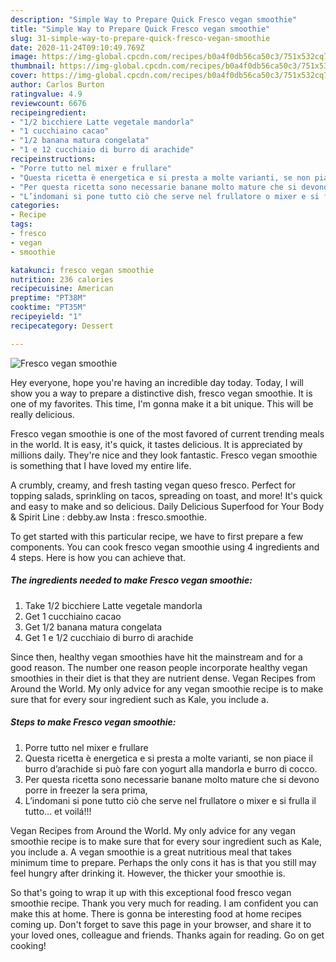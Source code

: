 ```yaml
---
description: "Simple Way to Prepare Quick Fresco vegan smoothie"
title: "Simple Way to Prepare Quick Fresco vegan smoothie"
slug: 31-simple-way-to-prepare-quick-fresco-vegan-smoothie
date: 2020-11-24T09:10:49.769Z
image: https://img-global.cpcdn.com/recipes/b0a4f0db56ca50c3/751x532cq70/fresco-vegan-smoothie-recipe-main-photo.jpg
thumbnail: https://img-global.cpcdn.com/recipes/b0a4f0db56ca50c3/751x532cq70/fresco-vegan-smoothie-recipe-main-photo.jpg
cover: https://img-global.cpcdn.com/recipes/b0a4f0db56ca50c3/751x532cq70/fresco-vegan-smoothie-recipe-main-photo.jpg
author: Carlos Burton
ratingvalue: 4.9
reviewcount: 6676
recipeingredient:
- "1/2 bicchiere Latte vegetale mandorla"
- "1 cucchiaino cacao"
- "1/2 banana matura congelata"
- "1 e 12 cucchiaio di burro di arachide"
recipeinstructions:
- "Porre tutto nel mixer e frullare"
- "Questa ricetta è energetica e si presta a molte varianti, se non piace il burro d’arachide si può fare con yogurt alla mandorla e burro di cocco."
- "Per questa ricetta sono necessarie banane molto mature che si devono porre in freezer la sera prima,"
- "L’indomani si pone tutto ciò che serve nel frullatore o mixer e si frulla il tutto... et voilá!!!"
categories:
- Recipe
tags:
- fresco
- vegan
- smoothie

katakunci: fresco vegan smoothie 
nutrition: 236 calories
recipecuisine: American
preptime: "PT38M"
cooktime: "PT35M"
recipeyield: "1"
recipecategory: Dessert

---
```



![Fresco vegan smoothie](https://img-global.cpcdn.com/recipes/b0a4f0db56ca50c3/751x532cq70/fresco-vegan-smoothie-recipe-main-photo.jpg)

Hey everyone, hope you're having an incredible day today. Today, I will show you a way to prepare a distinctive dish, fresco vegan smoothie. It is one of my favorites. This time, I'm gonna make it a bit unique. This will be really delicious.

Fresco vegan smoothie is one of the most favored of current trending meals in the world. It is easy, it's quick, it tastes delicious. It is appreciated by millions daily. They're nice and they look fantastic. Fresco vegan smoothie is something that I have loved my entire life.

A crumbly, creamy, and fresh tasting vegan queso fresco. Perfect for topping salads, sprinkling on tacos, spreading on toast, and more! It&#39;s quick and easy to make and so delicious. Daily Delicious Superfood for Your Body &amp; Spirit Line : debby.aw Insta : fresco.smoothie.


To get started with this particular recipe, we have to first prepare a few components. You can cook fresco vegan smoothie using 4 ingredients and 4 steps. Here is how you can achieve that.

<!--inarticleads1-->

##### The ingredients needed to make Fresco vegan smoothie:

1. Take 1/2 bicchiere Latte vegetale mandorla
1. Get 1 cucchiaino cacao
1. Get 1/2 banana matura congelata
1. Get 1 e 1/2 cucchiaio di burro di arachide


Since then, healthy vegan smoothies have hit the mainstream and for a good reason. The number one reason people incorporate healthy vegan smoothies in their diet is that they are nutrient dense. Vegan Recipes from Around the World. My only advice for any vegan smoothie recipe is to make sure that for every sour ingredient such as Kale, you include a. 

<!--inarticleads2-->

##### Steps to make Fresco vegan smoothie:

1. Porre tutto nel mixer e frullare
1. Questa ricetta è energetica e si presta a molte varianti, se non piace il burro d’arachide si può fare con yogurt alla mandorla e burro di cocco.
1. Per questa ricetta sono necessarie banane molto mature che si devono porre in freezer la sera prima,
1. L’indomani si pone tutto ciò che serve nel frullatore o mixer e si frulla il tutto... et voilá!!!


Vegan Recipes from Around the World. My only advice for any vegan smoothie recipe is to make sure that for every sour ingredient such as Kale, you include a. A vegan smoothie is a great nutritious meal that takes minimum time to prepare. Perhaps the only cons it has is that you still may feel hungry after drinking it. However, the thicker your smoothie is. 

So that's going to wrap it up with this exceptional food fresco vegan smoothie recipe. Thank you very much for reading. I am confident you can make this at home. There is gonna be interesting food at home recipes coming up. Don't forget to save this page in your browser, and share it to your loved ones, colleague and friends. Thanks again for reading. Go on get cooking!
